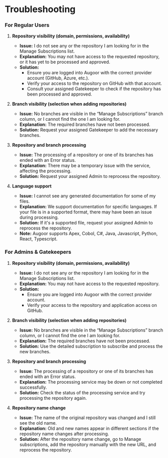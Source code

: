 # Troubleshooting

### **For Regular Users**

1. **Repository visibility (domain, permissions, availability)**
    - **Issue:** I do not see any or the repository I am looking for in the Manage Subscriptions list.
    - **Explanation:** You may not have access to the requested repository, or it has yet to be processed and approved.
    - **Solution:**
        - Ensure you are logged into Augoor with the correct provider account (GitHub, Azure, etc.).
        - Verify your access to the repository on GitHub with that account.
        - Consult your assigned Gatekeeper to check if the repository has been processed and approved.

2. **Branch visibility (selection when adding repositories)**
    - **Issue:** No branches are visible in the “Manage Subscriptions” branch column, or I cannot find the one I am looking for.
    - **Explanation:** The required branches have not been processed.
    - **Solution:** Request your assigned Gatekeeper to add the necessary branches.

3. **Repository and branch processing**
    - **Issue:** The processing of a repository or one of its branches has ended with an Error status.
    - **Explanation:** There may be a temporary issue with the service, affecting the processing.
    - **Solution:** Request your assigned Admin to reprocess the repository.

4. **Language support**
    - **Issue:** I cannot see any generated documentation for some of my files.
    - **Explanation:** We support documentation for specific languages. If your file is in a supported format, there may have been an issue during processing.
    - **Solution:** If it's a supported file, request your assigned Admin to reprocess the repository.
    - **Note:** Augoor supports Apex, Cobol, C#, Java, Javascript, Python, React, Typescript.

### **For Admins & Gatekeepers**

1. **Repository visibility (domain, permissions, availability)**
    - **Issue:** I do not see any or the repository I am looking for in the Manage Subscriptions list.
    - **Explanation:** You may not have access to the requested repository.
    - **Solution:**
        - Ensure you are logged into Augoor with the correct provider account.
        - Verify your access to the repository and application access on GitHub.

2. **Branch visibility (selection when adding repositories)**
    - **Issue:** No branches are visible in the “Manage Subscriptions” branch column, or I cannot find the one I am looking for.
    - **Explanation:** The required branches have not been processed.
    - **Solution:** Use the detailed subscription to subscribe and process the new branches.

3. **Repository and branch processing**
    - **Issue:** The processing of a repository or one of its branches has ended with an Error status.
    - **Explanation:** The processing service may be down or not completed successfully.
    - **Solution:** Check the status of the processing service and try processing the repository again.

4. **Repository name change**
    - **Issue:** The name of the original repository was changed and I still see the old name.
    - **Explanation:** Old and new names appear in different sections if the repository name changes after processing.
    - **Solution:** After the repository name change, go to Manage subscriptions, add the repository manually with the new URL, and reprocess the repository.
